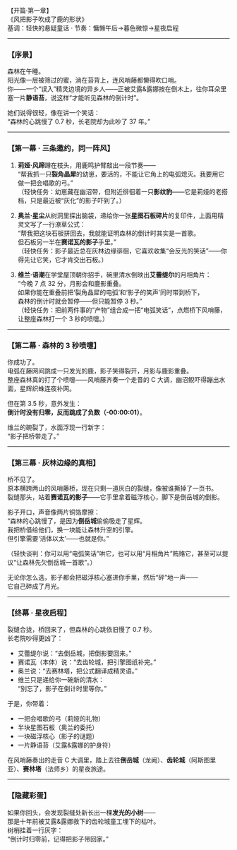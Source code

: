 【开篇·第一章】  
《风把影子吹成了鹿的形状》  
基调：轻快的悬疑童话 · 节奏：慵懒午后→暮色微惊→星夜启程  

---

### 【序景】  
森林在午睡。  
阳光像一层被筛过的蜜，淌在苔背上，连风哨藤都懒得吹口哨。  
你——一个“误入”精灵边境的异乡人——正被艾露&露娜按在倒木上，往你耳朵里塞一片**静语苔**，说这样“才能听见森林的倒计时”。  

她们说得很轻，像在讲一个笑话：  
“森林的心跳慢了 0.7 秒，长老院却为此吵了 37 年。”  

---

### 【第一幕 · 三条邀约，同一阵风】  
1. **莉娅·风蹄**蹲在枝头，用鹿鸣护臂敲出一段节奏——  
   “帮我抓一只**裂角晶犀**的幼崽，要活的，不能让它角上的电弧熄灭。我要用它做一把会唱歌的弓。”  
   （轻快任务：幼崽藏在幽沼带，但附近徘徊着一只**影纹豹**——它是莉娅的老搭档，只是最近被“灰化”的影子吓到了。）  

2. **奥兰·星尘**从树洞里探出脑袋，递给你一张**星图石板碎片**的复印件，上面用精灵文写了一行潦草公式：  
   “帮我把这块石板拼回去，我就能证明森林的倒计时其实是一首歌。  
    但石板另一半在**赛诺瓦的影子**手里。”  
   （轻快任务：影子最近总在灰林边缘徘徊，它喜欢收集“会反光的笑话”——你得先让它笑，它才肯交出石板。）  

3. **维兰·语潮**在学堂屋顶朝你招手，碗里清水倒映出**艾蕾缇尔**的月相角片：  
   “今晚 7 点 32 分，月影会和鹿影重叠。  
    如果你能在重叠前把‘裂角晶犀的电弧’和‘影子的笑声’同时带到桥下，  
    森林的倒计时就会暂停——但只能暂停 3 秒。”  
   （轻快任务：把前两件事的“产物”组合成一把“电弧笑话”，点燃桥下风哨藤，让整座森林打一个 3 秒的喷嚏。）  

---

### 【第二幕 · 森林的 3 秒喷嚏】  
你成功了。  
电弧在藤网间跳成一只发光的鹿，影子笑得裂开，月影与鹿影重叠。  
整座森林真的打了个喷嚏——风哨藤齐奏一个走音的 C 大调，幽沼鲵吓得蹦出水面，星辉织蛛连夜补网。  

但在第 3.5 秒，意外发生：  
**倒计时没有归零，反而跳成了负数（-00:00:01）**。  

维兰的碗裂了，水面浮现一行新字：  
“影子把桥带走了。”  

---

### 【第三幕 · 灰林边缘的真相】  
桥不见了。  
原本横跨两山的风哨藤桥，现在只剩一道灰白的裂缝，像被谁撕掉了一页书。  
裂缝那头，站着**赛诺瓦的影子**——它手里拿着磁浮核心，脚下是倒岳城的倒影。  

影子开口，声音像两片铜箔摩擦：  
“森林的心跳慢了，是因为**倒岳城**偷偷吸走了星辉。  
  我把桥借给他们，换一块能让森林升空的引擎。  
  但引擎需要‘活体以太’——也就是你。”  

（轻快谈判：你可以用“电弧笑话”哄它，也可以用“月相角片”贿赂它，甚至可以提议“让森林先欠倒岳城一首歌”。）  

无论你怎么选，影子都会把磁浮核心塞进你手里，然后“砰”地一声——  
它自己碎成了月光。  

---

### 【终幕 · 星夜启程】  
裂缝合拢，桥回来了，但森林的心跳依旧慢了 0.7 秒。  
长老院吵得更凶了：  
- 艾蕾缇尔说：“去倒岳城，把倒影要回来。”  
- 赛诺瓦（本体）说：“去齿轮城，把引擎图纸补完。”  
- 奥兰说：“去赛林塔，把公式翻译成精灵语。”  
- 维兰只是递给你一碗新的清水：  
  “别忘了，影子在倒计时里等你。”  

于是，你带着：  
- 一把会唱歌的弓（莉娅的礼物）  
- 半块星图石板（奥兰的委托）  
- 一块磁浮核心（影子的谜题）  
- 一片静语苔（艾露&露娜的护身符）  

在风哨藤奏出的走音 C 大调里，踏上去往**倒岳城**（龙阙）、**齿轮城**（阿斯图里亚）、**赛林塔**（法师乡）的星夜旅途。  

---

### 【隐藏彩蛋】  
如果你回头，会发现裂缝处新长出一棵**发光的小树**——  
那是十年前被艾露&露娜救下的齿轮城童工埋下的枯叶。  
树梢挂着一行灰字：  
“倒计时归零前，记得把影子带回家。”